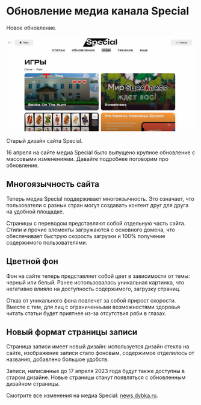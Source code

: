 # Обновление медиа канала Special

<div class="subtitle">Новое обновление.</div>

![Alt](cap.jpg)

<div class="subtitle">Старый дизайн сайта Special.</div>

16 апреля на сайте медиа Special было выпущено крупное обновление с массовыми изменениями.
Давайте подробнее поговорим про обновление.

## Многоязычность сайта

Теперь медиа Special поддерживает многоязычность. Это означает, что пользователи с разных стран
могут создавать контент друг для друга на удобной площадке.

Страницы с переводом представляют собой отдельную часть сайта. Стили и прочие элементы
загружаются с основного домена, что обеспечивает быструю скорость загрузки и 100%
получение содержимого пользователями.

## Цветной фон

Фон на сайте теперь представляет собой цвет в зависимости от темы: черный или белый.
Ранее использовалась уникальная картинка, что негативно влияло на доступность содержимого,
загрузку страниц.

Отказ от уникального фона повлечет за собой прирост скорости. Вместе с тем, для лиц с ограниченными
возможностями здоровья читать статьи будет приятнее из-за отсутствия ряби в глазах.

## Новый формат страницы записи

Страница записи имеет новый дизайн: используется дизайн стекла на сайте,
изображение записи стало фоновым, содержимое отделилось от названия,
добавлено большое удобств.

Записи, написанные до 17 апреля 2023 года будут также доступны в старом дизайне.
Новые страницы станут появляться с обновленным дизайном страницы.

Смотрите все изменения на медиа Special: <a href="//news.dybka.ru" class="link">news.dybka.ru</a>.
